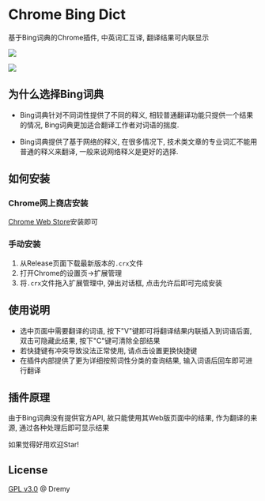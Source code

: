 # Chrome Bing Dict

基于Bing词典的Chrome插件, 中英词汇互译, 翻译结果可内联显示

![](https://raw.githubusercontent.com/DremyGit/ChromeBingDict/master/web.jpg)

![](https://raw.githubusercontent.com/DremyGit/ChromeBingDict/master/popup.png)

## 为什么选择Bing词典

+ Bing词典针对不同词性提供了不同的释义, 相较普通翻译功能只提供一个结果的情况, Bing词典更加适合翻译工作者对词语的揣度.

+ Bing词典提供了基于网络的释义, 在很多情况下, 技术类文章的专业词汇不能用普通的释义来翻译, 一般来说网络释义是更好的选择.

## 如何安装

### Chrome网上商店安装

[Chrome Web Store](https://chrome.google.com/webstore/detail/chrome-bing-dict/enaoikphbblijoloobmapommnigpocid)安装即可


### 手动安装

1. 从Release页面下载最新版本的`.crx`文件
1. 打开Chrome的设置页->扩展管理
1. 将`.crx`文件拖入扩展管理中, 弹出对话框, 点击允许后即可完成安装

## 使用说明

+ 选中页面中需要翻译的词语, 按下"V"键即可将翻译结果内联插入到词语后面, 双击可隐藏此结果, 按下"C"键可清除全部结果
+ 若快捷键有冲突导致没法正常使用, 请点击设置更换快捷键
+ 在插件内部提供了更为详细按照词性分类的查询结果, 输入词语后回车即可进行翻译

## 插件原理

由于Bing词典没有提供官方API, 故只能使用其Web版页面中的结果, 作为翻译的来源, 通过各种处理后即可显示结果

如果觉得好用欢迎Star!

## License

[GPL v3.0](https://raw.githubusercontent.com/DremyGit/ChromeBingDict/LICENSE) @ Dremy